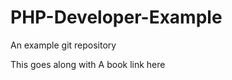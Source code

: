 PHP-Developer-Example
=====================

An example git repository

This goes along with A book link here